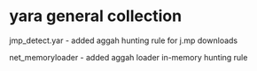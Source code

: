 # yara general collection

jmp_detect.yar - added aggah hunting rule for j.mp downloads 

net_memoryloader - added aggah loader in-memory hunting rule
